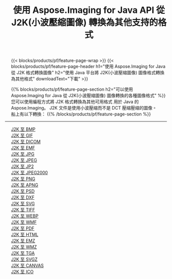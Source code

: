 ﻿---
title: 使用 Aspose.Imaging for Java API 從 J2K(小波壓縮圖像) 轉換為其他支持的格式 
weight: 3920
url: /zh-hant/java/conversion/from/j2k 
lang: zh-hant
langdirlevel: 2
locales: zh-hans,ja,it,ru,de,es,fr,nl,id,lt,pl,pt,vi,tr,ko,zh-hant,ar,hi,th,sv,cs,uk,he
description: Aspose.Imaging 可以使用 Java 平台輕鬆地將 J2K(小波壓縮圖像) 轉換為其他格式
---

{{< blocks/products/pf/feature-page-wrap >}}
{{< blocks/products/pf/feature-page-header h1="使用 Aspose.Imaging for Java 從 J2K 格式轉換圖像" h2="使用 Java 平台將 J2K(小波壓縮圖像) 圖像格式轉換為其他格式" downloadText="下載" >}}


{{% blocks/products/pf/feature-page-section  h2="可以使用 Aspose.Imaging for Java 從 J2K(小波壓縮圖像) 圖像轉換的各種圖像格式" %}}
您可以使用編程方式將 J2K 格式轉換為其他可用格式
用於 Java 的 Aspose.Imaging。 J2K 文件是使用小波壓縮而不是 DCT 壓縮壓縮的圖像。
<br/>
船上有以下轉換：
{{% /blocks/products/pf/feature-page-section %}}
<div class="container-fluid productfamilypage bg-gray">
    <div class="convertypes bg-gray agp-content section">
        <div class="container">
		<hr style="margin-left:-20px;"/>
		<div class="row other-converters">
		    <div class='col-md-2 other-converter remove-lp remove-rp'><a href="/imaging/zh-hant/java/conversion/j2k-to-bmp" >J2K 至 BMP</a></div><div class='col-md-2 other-converter remove-lp remove-rp'><a href="/imaging/zh-hant/java/conversion/j2k-to-gif" >J2K 至 GIF</a></div><div class='col-md-2 other-converter remove-lp remove-rp'><a href="/imaging/zh-hant/java/conversion/j2k-to-dicom" >J2K 至 DICOM</a></div><div class='col-md-2 other-converter remove-lp remove-rp'><a href="/imaging/zh-hant/java/conversion/j2k-to-emf" >J2K 至 EMF</a></div><div class='col-md-2 other-converter remove-lp remove-rp'><a href="/imaging/zh-hant/java/conversion/j2k-to-jpg" >J2K 至 JPG</a></div><div class='col-md-2 other-converter remove-lp remove-rp'><a href="/imaging/zh-hant/java/conversion/j2k-to-jpeg" >J2K 至 JPEG</a></div><div class='col-md-2 other-converter remove-lp remove-rp'><a href="/imaging/zh-hant/java/conversion/j2k-to-jp2" >J2K 至 JP2</a></div><div class='col-md-2 other-converter remove-lp remove-rp'><a href="/imaging/zh-hant/java/conversion/j2k-to-jpeg2000" >J2K 至 JPEG2000</a></div><div class='col-md-2 other-converter remove-lp remove-rp'><a href="/imaging/zh-hant/java/conversion/j2k-to-png" >J2K 至 PNG</a></div><div class='col-md-2 other-converter remove-lp remove-rp'><a href="/imaging/zh-hant/java/conversion/j2k-to-apng" >J2K 至 APNG</a></div><div class='col-md-2 other-converter remove-lp remove-rp'><a href="/imaging/zh-hant/java/conversion/j2k-to-psd" >J2K 至 PSD</a></div><div class='col-md-2 other-converter remove-lp remove-rp'><a href="/imaging/zh-hant/java/conversion/j2k-to-dxf" >J2K 至 DXF</a></div><div class='col-md-2 other-converter remove-lp remove-rp'><a href="/imaging/zh-hant/java/conversion/j2k-to-svg" >J2K 至 SVG</a></div><div class='col-md-2 other-converter remove-lp remove-rp'><a href="/imaging/zh-hant/java/conversion/j2k-to-tiff" >J2K 至 TIFF</a></div><div class='col-md-2 other-converter remove-lp remove-rp'><a href="/imaging/zh-hant/java/conversion/j2k-to-webp" >J2K 至 WEBP</a></div><div class='col-md-2 other-converter remove-lp remove-rp'><a href="/imaging/zh-hant/java/conversion/j2k-to-wmf" >J2K 至 WMF</a></div><div class='col-md-2 other-converter remove-lp remove-rp'><a href="/imaging/zh-hant/java/conversion/j2k-to-pdf" >J2K 至 PDF</a></div><div class='col-md-2 other-converter remove-lp remove-rp'><a href="/imaging/zh-hant/java/conversion/j2k-to-html" >J2K 至 HTML</a></div><div class='col-md-2 other-converter remove-lp remove-rp'><a href="/imaging/zh-hant/java/conversion/j2k-to-emz" >J2K 至 EMZ</a></div><div class='col-md-2 other-converter remove-lp remove-rp'><a href="/imaging/zh-hant/java/conversion/j2k-to-wmz" >J2K 至 WMZ</a></div><div class='col-md-2 other-converter remove-lp remove-rp'><a href="/imaging/zh-hant/java/conversion/j2k-to-tga" >J2K 至 TGA</a></div><div class='col-md-2 other-converter remove-lp remove-rp'><a href="/imaging/zh-hant/java/conversion/j2k-to-svgz" >J2K 至 SVGZ</a></div><div class='col-md-2 other-converter remove-lp remove-rp'><a href="/imaging/zh-hant/java/conversion/j2k-to-canvas" >J2K 至 CANVAS</a></div><div class='col-md-2 other-converter remove-lp remove-rp'><a href="/imaging/zh-hant/java/conversion/j2k-to-ico" >J2K 至 ICO</a></div>
                </div>
        </div>
    </div>
</div>
<br/>

